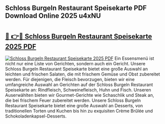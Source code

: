 ## Schloss Burgeln Restaurant Speisekarte PDF Download Online 2025 u4xNU

# <h2><a href="http://gcatzvh.nevu.top/?p=Schloss+Burgeln+Restaurant+Speisekarte">🔗 👉🔴 Schloss Burgeln Restaurant Speisekarte 2025 PDF</a></h2>

[![Schloss Burgeln Restaurant Speisekarte 2025 PDF](https://i.imgur.com/dBaPXMq.png)](http://gcatzvh.nevu.top/?p=Schloss+Burgeln+Restaurant+Speisekarte)
Ein Essensmenü ist nicht nur eine Liste von Gerichten, sondern auch ein Gericht. Unsere Schloss Burgeln Restaurant Speisekarte bietet eine große Auswahl an leichten und frischen Salaten, die mit frischem Gemüse und Obst zubereitet werden. Für diejenigen, die Fleisch bevorzugen, bieten wir eine umfangreiche Auswahl an Gerichten auf der Schloss Burgeln Restaurant Speisekarte an: Rindfleisch, Schweinefleisch, Huhn und Fisch. Unseren Auserwählten bieten wir Gourmet-Gerichte wie Schaschlik und Steak an, die bei frischem Feuer zubereitet werden. Unsere Schloss Burgeln Restaurant Speisekarte bietet eine große Auswahl an Desserts, von traditionellen Torten und Kuchen bis hin zu exquisiten Crème Brûlée und Schokoladenkapsel-Desserts.
